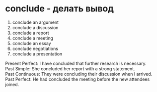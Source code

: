 # conclude - делать вывод

1. conclude an argument
2. conclude a discussion
3. conclude a report
4. conclude a meeting
5. conclude an essay
6. conclude negotiations
7. conclude a presentation

Present Perfect: I have concluded that further research is necessary.  
Past Simple: She concluded her report with a strong statement.  
Past Continuous: They were concluding their discussion when I arrived.  
Past Perfect: He had concluded the meeting before the new attendees joined.
